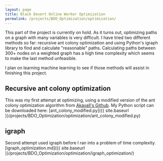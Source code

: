 ```yaml
---
layout: page
title: Black Desert Online Worker Optimization
permalink: /projects/BDO_Optimization/optimization/
---
```


This part of the project is currently on hold. As it turns out, optimizing paths on a graph with many variables is very difficult. I have tried two different methods so far: recursive ant colony optimization and using Python's igraph library to find and calculate "reasonable" paths. Calculating paths between 300+ nodes on a weighted graph has a high time complexity which seems to make the last method unfeasible.

I plan on learning machine learning to see if those methods will assist in finishing this project.

## Recursive ant colony optimization

This was my first attempt at optimizing, using a modified version of the ant colony optimization algorithm from [Akavall's Github](https://github.com/Akavall/AntColonyOptimization). My Python script can be downloaded here: [ant_colony_modified.py]({{ site.baseurl }}/projects/BDO_Optimization/optimization/ant_colony_modified.py)

## igraph

Second attempt used igraph before I ran into a problem of time complexity. [igraph_optimization.md]({{ site.baseurl }}/projects/BDO_Optimization/optimization/igraph_optimization/)